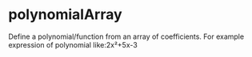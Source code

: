 # polynomialArray
Define a polynomial/function from an array of coefficients.
For example expression of polynomial like:2x²+5x-3





